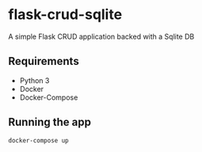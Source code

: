 # flask-crud-sqlite
A simple Flask CRUD application backed with a Sqlite DB

## Requirements
- Python 3
- Docker
- Docker-Compose

## Running the app
```
docker-compose up
```
